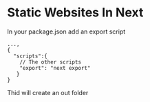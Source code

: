 # Static Websites In Next

In your package.json add an export script

```jsonc
...,
{
  "scripts":{
    // The other scripts
    "export": "next export"
   }
}
```

Thid will create an out folder
